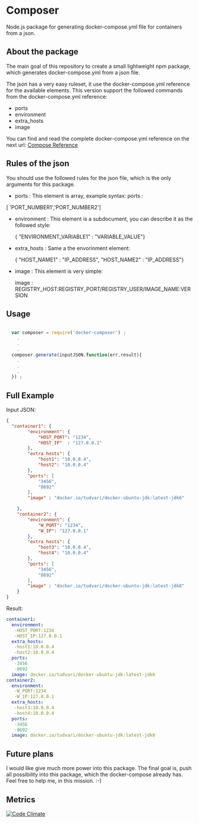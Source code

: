 # Composer
Node.js package for generating docker-compose.yml file for containers from a json.

## About the package

The main goal of this repository to create a small lightweight npm package, which generates docker-compose.yml from a json file.

The json has a very easy ruleset, it use the docker-compose.yml reference for the available elements. This version support the followed commands from the docker-compose.yml reference:

- ports
- environment
- extra_hosts
- image


You can find and read the complete docker-compose.yml reference on the next url: [Compose Reference](https://docs.docker.com/compose/yml/)

## Rules of the json

You should use the followed rules for the json file, which is the only arguments for this package.

- ports : This element is array, example syntax: ports :

 [ 'PORT_NUMBER1','PORT_NUMBER2']
- environment : This element is a subdocument, you can describe it as the followed style:

  { "ENVIRONMENT_VARIABLE1" : "VARIABLE_VALUE"}
- extra_hosts : Same a the envorinment element:

  { "HOST_NAME1" : "IP_ADDRESS", "HOST_NAME2" : "IP_ADDRESS"}
- image : This element is very simple:

  image : REGISTRY_HOST:REGISTRY_PORT/REGISTRY_USER/IMAGE_NAME:VERSION

## Usage

```javascript

  var composer = require('docker-composer') ;
    .
    .
    .
  composer.generate(inputJSON,function(err,result){
    .
    .
    .
  }) ;
```


## Full Example
Input JSON:

```json
{
  "container1": {
        "environment": {
            "HOST_PORT": "1234",
            "HOST_IP"  : "127.0.0.1"
        },
        "extra_hosts": {
            "host1": "10.0.0.4",
            "host2": "10.0.0.4"
        },
        "ports": [
            "3456",
            "8692"
        ],
        "image" : "docker.io/tudvari/docker-ubuntu-jdk:latest-jdk6"

    },
    "container2": {
        "environment": {
            "W_PORT": "1234",
            "W_IP": "127.0.0.1"
        },
        "extra_hosts": {
            "host3": "10.0.0.4",
            "host4": "10.0.0.4"
        },
        "ports": [
            "3456",
            "8692"
        ],
        "image" : "docker.io/tudvari/docker-ubuntu-jdk:latest-jdk8"
    }
}
```

Result:
```yml
container1:
  environment:
   -HOST_PORT:1234
   -HOST_IP:127.0.0.1
  extra_hosts:
   -host1:10.0.0.4
   -host2:10.0.0.4
  ports:
   -3456
   -8692
  image: docker.io/tudvari/docker-ubuntu-jdk:latest-jdk6
container2:
  environment:
   -W_PORT:1234
   -W_IP:127.0.0.1
  extra_hosts:
   -host3:10.0.0.4
   -host4:10.0.0.4
  ports:
   -3456
   -8692
  image: docker.io/tudvari/docker-ubuntu-jdk:latest-jdk8
```




## Future plans

I would like give much more power into this package. The final goal is, push all possibility into this package, which the docker-compose already has. Feel free to help me, in this mission. :-)

## Metrics

[![Code Climate](https://codeclimate.com/github/tudvari/composer/badges/gpa.svg)](https://codeclimate.com/github/tudvari/composer)
